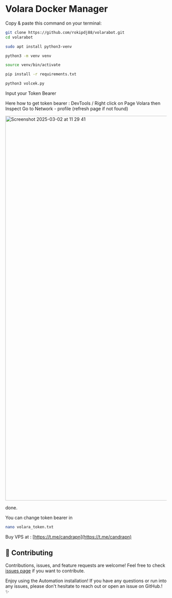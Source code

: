 # Volara Docker Manager




Copy & paste this command on your terminal:

```bash
git clone https://github.com/rokipdj88/volarabot.git
cd volarabot
```

```bash
sudo apt install python3-venv
```

```bash
python3 -m venv venv
```
```bash
source venv/bin/activate
```

```bash
pip install -r requirements.txt
```

```bash
python3 volcek.py
```

Input your Token Bearer

Here how to get token bearer :
DevTools / Right click on Page Volara then Inspect
Go to Network - profile (refresh page if not found)

<img width="1201" alt="Screenshot 2025-03-02 at 11 29 41" src="https://github.com/user-attachments/assets/32450c45-3e3b-4c6c-91af-64cb15d7a283" />

done.

You can change token bearer in
```bash
nano volara_token.txt
```






Buy VPS at : [https://t.me/candrapn](https://t.me/candrapn)



## 🤝 Contributing

Contributions, issues, and feature requests are welcome! Feel free to check [issues page](https://github.com/yourusername/volarabot/issues) if you want to contribute.


Enjoy using the Automation installation! If you have any questions or run into any issues, please don't hesitate to reach out or open an issue on GitHub.! ✨
